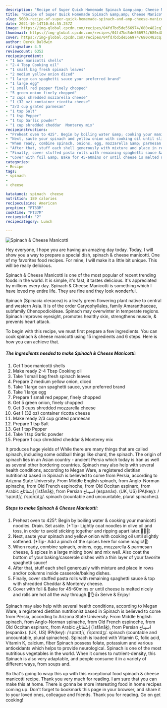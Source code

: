 ```yaml
---
description: "Recipe of Super Quick Homemade Spinach &amp;amp; Cheese Manicotti"
title: "Recipe of Super Quick Homemade Spinach &amp;amp; Cheese Manicotti"
slug: 5609-recipe-of-super-quick-homemade-spinach-and-amp-cheese-manicotti
date: 2021-10-14T10:04:55.257Z
image: https://img-global.cpcdn.com/recipes/04fd7bd5de566974/680x482cq70/spinach-cheese-manicotti-recipe-main-photo.jpg
thumbnail: https://img-global.cpcdn.com/recipes/04fd7bd5de566974/680x482cq70/spinach-cheese-manicotti-recipe-main-photo.jpg
cover: https://img-global.cpcdn.com/recipes/04fd7bd5de566974/680x482cq70/spinach-cheese-manicotti-recipe-main-photo.jpg
author: Derek Baldwin
ratingvalue: 4.5
reviewcount: 6352
recipeingredient:
- "1 box manicotti shells"
- "2-4 Tbsp Cooking oil"
- "1 small bag fresh spinach leaves"
- "2 medium yellow onion diced"
- "1 large can spaghetti sauce your preferred brand"
- "1 large egg"
- "1 small red pepper finely chopped"
- "5 green onion finely chopped"
- "3 cups shredded mozzarella cheese"
- "1 (32 oz) container ricotta cheese"
- "2/3 cup grated parmesan"
- "1 tsp Salt"
- "1 tsp Pepper"
- "1 tsp Garlic powder"
- "1 cup shredded cheddar  Monterey mix"
recipeinstructions:
- "Preheat oven to 425°. Begin by boiling water &amp; cooking your manicotti noodles. Drain. Set aside. (*Tip- Lightly coat noodles in olive oil and toss, in order to avoid sticking together and ripping apart later.🤷🏻‍♀️)"
- "Next, saute your spinach and yellow onion with cooking oil until slightly softened. (*Tip- Add a pinch of the spices here for some magic!🤩)"
- "When ready, combine spinach, onions, egg, mozzarella &amp; parmesan cheese, &amp; spices in a large mixing bowl and mix well. Also coat the bottom of your baking/casserole dishes with a thin layer of your favorite spaghetti sauce!"
- "After that, stuff each shell generously with mixture and place in rows and/or columns inside casserole/baking dishes."
- "Finally, cover stuffed pasta rolls with remaining spaghetti sauce &amp; top with shredded Cheddar &amp; Monterey cheese."
- "Cover with foil &amp; Bake for 45-60mins or until cheese is melted nicely and rolls are hot all the way through.🤠👌👍 Serve &amp; Enjoy!"
categories:
- Recipe
tags:
- spinach
- 
- cheese

katakunci: spinach  cheese 
nutrition: 189 calories
recipecuisine: American
preptime: "PT33M"
cooktime: "PT37M"
recipeyield: "2"
recipecategory: Lunch

---
```



![Spinach &amp; Cheese Manicotti](https://img-global.cpcdn.com/recipes/04fd7bd5de566974/680x482cq70/spinach-cheese-manicotti-recipe-main-photo.jpg)

Hey everyone, I hope you are having an amazing day today. Today, I will show you a way to prepare a special dish, spinach &amp; cheese manicotti. One of my favorites food recipes. For mine, I will make it a little bit unique. This will be really delicious.

Spinach &amp; Cheese Manicotti is one of the most popular of recent trending foods in the world. It is simple, it's fast, it tastes delicious. It's appreciated by millions every day. Spinach &amp; Cheese Manicotti is something which I have loved my entire life. They are fine and they look wonderful.

Spinach (Spinacia oleracea) is a leafy green flowering plant native to central and western Asia. It is of the order Caryophyllales, family Amaranthaceae, subfamily Chenopodioideae. Spinach may overwinter in temperate regions. Spinach improves eyesight, promotes healthy skin, strengthens muscle, &amp; prevents heart attack.


To begin with this recipe, we must first prepare a few ingredients. You can cook spinach &amp; cheese manicotti using 15 ingredients and 6 steps. Here is how you can achieve that.

<!--inarticleads1-->

##### The ingredients needed to make Spinach &amp; Cheese Manicotti:

1. Get 1 box manicotti shells
1. Make ready 2-4 Tbsp Cooking oil
1. Take 1 small bag fresh spinach leaves
1. Prepare 2 medium yellow onion, diced
1. Take 1 large can spaghetti sauce, your preferred brand
1. Take 1 large egg
1. Prepare 1 small red pepper, finely chopped
1. Get 5 green onion, finely chopped
1. Get 3 cups shredded mozzarella cheese
1. Get 1 (32 oz) container ricotta cheese
1. Make ready 2/3 cup grated parmesan
1. Prepare 1 tsp Salt
1. Get 1 tsp Pepper
1. Take 1 tsp Garlic powder
1. Prepare 1 cup shredded cheddar &amp; Monterey mix


It produces huge yields of While there are many things that are called spinach, including some oddball things like chard, the spinach. The origin of spinach lies in an Asian country - ancient Persia which today is Iran as well as several other bordering countries. Spinach may also help with several health conditions, according to Megan Ware, a registered dietitian nutritionist based in Spinach is believed to come from Persia, according to Arizona State University. From Middle English spinach, from Anglo-Norman spinache, from Old French espinoche, from Old Occitan espinarc, from Arabic إِسْفَانَاخ‎ (ʾisfānāḵ), from Persian اسپناخ‎ (espanâx). (UK, US) IPA(key): /ˈspɪnɪtʃ/, /ˈspɪnɪdʒ/. spinach (countable and uncountable, plural spinaches). 

<!--inarticleads2-->

##### Steps to make Spinach &amp; Cheese Manicotti:

1. Preheat oven to 425°. Begin by boiling water &amp; cooking your manicotti noodles. Drain. Set aside. (*Tip- Lightly coat noodles in olive oil and toss, in order to avoid sticking together and ripping apart later.🤷🏻‍♀️)
1. Next, saute your spinach and yellow onion with cooking oil until slightly softened. (*Tip- Add a pinch of the spices here for some magic!🤩)
1. When ready, combine spinach, onions, egg, mozzarella &amp; parmesan cheese, &amp; spices in a large mixing bowl and mix well. Also coat the bottom of your baking/casserole dishes with a thin layer of your favorite spaghetti sauce!
1. After that, stuff each shell generously with mixture and place in rows and/or columns inside casserole/baking dishes.
1. Finally, cover stuffed pasta rolls with remaining spaghetti sauce &amp; top with shredded Cheddar &amp; Monterey cheese.
1. Cover with foil &amp; Bake for 45-60mins or until cheese is melted nicely and rolls are hot all the way through.🤠👌👍 Serve &amp; Enjoy!


Spinach may also help with several health conditions, according to Megan Ware, a registered dietitian nutritionist based in Spinach is believed to come from Persia, according to Arizona State University. From Middle English spinach, from Anglo-Norman spinache, from Old French espinoche, from Old Occitan espinarc, from Arabic إِسْفَانَاخ‎ (ʾisfānāḵ), from Persian اسپناخ‎ (espanâx). (UK, US) IPA(key): /ˈspɪnɪtʃ/, /ˈspɪnɪdʒ/. spinach (countable and uncountable, plural spinaches). Spinach is loaded with Vitamin C, folic acid, Vitamin K, calcium, fiber Spinach possess folate, potassium and various antioxidants which helps to provide neurological. Spinach is one of the most nutritious vegetables in the world. When it comes to nutrient-density, this Spinach is also very adaptable, and people consume it in a variety of different ways, from soups and. 

So that's going to wrap this up with this exceptional food spinach &amp; cheese manicotti recipe. Thank you very much for reading. I am sure that you can make this at home. There is gonna be more interesting food in home recipes coming up. Don't forget to bookmark this page in your browser, and share it to your loved ones, colleague and friends. Thank you for reading. Go on get cooking!
